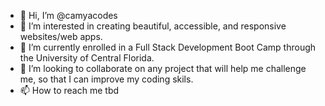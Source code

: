 - 👋 Hi, I’m @camyacodes
- 👀 I’m interested in creating beautiful, accessible, and responsive websites/web apps.
- 🌱 I’m currently enrolled in a Full Stack Development Boot Camp through the University of Central Florida.
- 💞️ I’m looking to collaborate on any project that will help me challenge me, so that I can improve my coding skils. 
- 📫 How to reach me tbd

<!---
camyacodes/camyacodes is a ✨ special ✨ repository because its `README.md` (this file) appears on your GitHub profile.
You can click the Preview link to take a look at your changes.
--->
